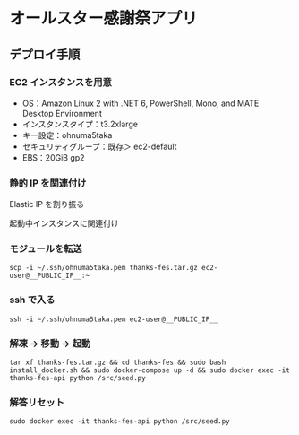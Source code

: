 # オールスター感謝祭アプリ

## デプロイ手順

### EC2 インスタンスを用意

- OS：Amazon Linux 2 with .NET 6, PowerShell, Mono, and MATE Desktop Environment
- インスタンスタイプ：t3.2xlarge
- キー設定：ohnuma5taka
- セキュリティグループ：既存＞ ec2-default
- EBS：20GiB gp2

### 静的 IP を関連付け

Elastic IP を割り振る

起動中インスタンスに関連付け

### モジュールを転送

```
scp -i ~/.ssh/ohnuma5taka.pem thanks-fes.tar.gz ec2-user@__PUBLIC_IP__:~
```

### ssh で入る

```
ssh -i ~/.ssh/ohnuma5taka.pem ec2-user@__PUBLIC_IP__
```

### 解凍 → 移動 → 起動

```
tar xf thanks-fes.tar.gz && cd thanks-fes && sudo bash install_docker.sh && sudo docker-compose up -d && sudo docker exec -it thanks-fes-api python /src/seed.py
```

### 解答リセット

```
sudo docker exec -it thanks-fes-api python /src/seed.py
```
